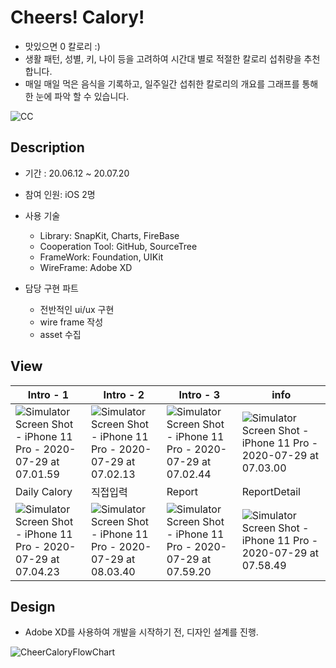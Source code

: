 # Cheers! Calory!

* 맛있으면 0 칼로리 :)
* 생활 패턴, 성별, 키, 나이 등을 고려하여 시간대 별로 적절한 칼로리 섭취량을 추천합니다.
* 매일 매일 먹은 음식을 기록하고, 일주일간 섭취한 칼로리의 개요를 그래프를 통해 한 눈에 파악 할 수 있습니다.

![CC](https://user-images.githubusercontent.com/15086391/83491262-77f4f200-a4ec-11ea-9ce1-682edaa34f26.png)



## Description

- 기간 : 20.06.12 ~ 20.07.20
- 참여 인원: iOS 2명

- 사용 기술 
  - Library: SnapKit, Charts, FireBase
  - Cooperation Tool: GitHub, SourceTree
  - FrameWork: Foundation, UIKit
  - WireFrame: Adobe XD
- 담당 구현 파트
  - 전반적인 ui/ux 구현
  - wire frame 작성
  - asset 수집



## View

| Intro - 1                                                    | Intro - 2                                                    | Intro - 3                                                    | info                                                         |
| ------------------------------------------------------------ | ------------------------------------------------------------ | ------------------------------------------------------------ | ------------------------------------------------------------ |
| ![Simulator Screen Shot - iPhone 11 Pro - 2020-07-29 at 07.01.59](https://tva1.sinaimg.cn/large/007S8ZIlgy1gh7gvw9il6j30u01szwit.jpg) | ![Simulator Screen Shot - iPhone 11 Pro - 2020-07-29 at 07.02.13](https://tva1.sinaimg.cn/large/007S8ZIlgy1gh7gwgswquj30u01szmzc.jpg) | ![Simulator Screen Shot - iPhone 11 Pro - 2020-07-29 at 07.02.44](https://tva1.sinaimg.cn/large/007S8ZIlgy1gh7gwnc1auj30u01szmyv.jpg) | ![Simulator Screen Shot - iPhone 11 Pro - 2020-07-29 at 07.03.00](https://tva1.sinaimg.cn/large/007S8ZIlgy1gh7gxafl9ej30u01szaff.jpg) |
| Daily Calory                                                 | 직접입력                                                     | Report                                                       | ReportDetail                                                 |
| ![Simulator Screen Shot - iPhone 11 Pro - 2020-07-29 at 07.04.23](https://tva1.sinaimg.cn/large/007S8ZIlgy1gh7gxqapphj30u01szjur.jpg) | ![Simulator Screen Shot - iPhone 11 Pro - 2020-07-29 at 08.03.40](https://tva1.sinaimg.cn/large/007S8ZIlgy1gh7gyjpfuoj30u01szwge.jpg) | ![Simulator Screen Shot - iPhone 11 Pro - 2020-07-29 at 07.59.20](https://tva1.sinaimg.cn/large/007S8ZIlgy1gh7gz0jc0cj30u01szq53.jpg) | ![Simulator Screen Shot - iPhone 11 Pro - 2020-07-29 at 07.58.49](https://tva1.sinaimg.cn/large/007S8ZIlgy1gh7gz7xykyj30u01szn10.jpg) |



## Design

- Adobe XD를 사용하여 개발을 시작하기 전, 디자인 설계를 진행.

![CheerCaloryFlowChart](https://tva1.sinaimg.cn/large/007S8ZIlgy1gh7h5rm57ij310v0u0gqf.jpg)

